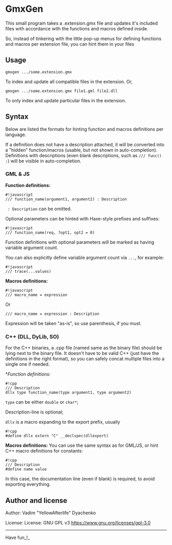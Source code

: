# GmxGen
This small program takes a .extension.gmx file and updates it's included files with accordance with the functions and macros defined inside.

So, instead of tinkering with the little pop-up menus for defining functions and macros per extension file, you can hint them in your files
## Usage
```
gmxgen .../some.extension.gmx
```
To index and update all compatible files in the extension. Or,
```
gmxgen .../some.extension.gmx file1.gml file2.dll
```
To only index and update particular files in the extension.

## Syntax
Below are listed the formats for hinting function and macros definitions per language.

If a definition does not have a description attached, it will be converted into a "hidden" function/macros (usable, but not shown in auto-completion). Definitions with descriptions (even blank descriptions, such as `/// func() :`) will be visible in auto-completion.

### GML & JS
**Function definitions:**
```
#!javascript
/// function_name(argument1, argument2) : Description
```
` : Description` can be omitted.

Optional parameters can be hinted with Haxe-style prefixes and suffixes:
```
#!javascript
/// function_name(req, ?opt1, opt2 = 0)
```
Function definitions with optional parameters will be marked as having variable argument count.

You can also explicitly define variable argument count via `...`, for example:
```
#!javascript
/// trace(...values)
```

**Macros definitions:**
```
#!javascript
/// macro_name = expression
```
Or
```
/// macro_name = expression : Description
```
Expression will be taken "as-is", so use parenthesis, if you must.

### C++ (DLL, DyLib, SO)
For the C++ binaries, a .cpp file (named same as the binary file) should be lying next to the binary file. It doesn't have to be valid C++ (just have the definitions in the right format), so you can safely concat multiple files into a single one if needed.

**Function definitions:*
```
#!cpp
/// Description
dllx type function_name(type argument1, type argument2)
```
`type` can be either `double` or `char*`;

Description-line is optional;

`dllx` is a macro expanding to the export prefix, usually
```
#!cpp
#define dllx extern "C" __declspec(dllexport)
```

**Macros definitions:**
You can use the same syntax as for GML/JS, or hint C++ macro definitions for constants:
```
#!cpp
/// Description
#define name value
```
In this case, the documentation line (even if blank) is required, to avoid exporting everything.

## Author and license
Author: Vadim "YellowAfterlife" Dyachenko

License: License: GNU GPL v3 https://www.gnu.org/licenses/gpl-3.0

- - -

Have fun_!_

